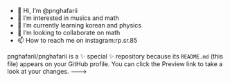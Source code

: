 - 👋 Hi, I’m @pnghafarii
- 👀 I’m interested in musics and math
- 🌱 I’m currently learning korean and physics
- 💞️ I’m looking to collaborate on math 
- 📫 How to reach me on instagram:rp.sr.85

pnghafarii/pnghafarii is a ✨ special ✨ repository because its `README.md` (this file) appears on your GitHub profile.
You can click the Preview link to take a look at your changes.
--->
